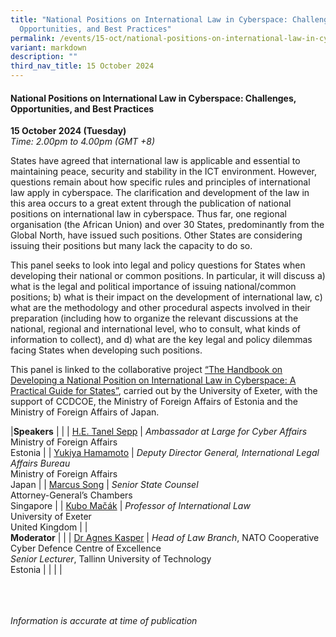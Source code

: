 ```yaml
---
title: "National Positions on International Law in Cyberspace: Challenges,
  Opportunities, and Best Practices"
permalink: /events/15-oct/national-positions-on-international-law-in-cyberspace/
variant: markdown
description: ""
third_nav_title: 15 October 2024
---
```

#### **National Positions on International Law in Cyberspace: Challenges, Opportunities, and Best Practices**

**15 October 2024 (Tuesday)**  
*Time: 2.00pm to 4.00pm (GMT +8)*

States have agreed that international law is applicable and essential to maintaining peace, security and stability in the ICT environment. However, questions remain about how specific rules and principles of international law apply in cyberspace. The clarification and development of the law in this area occurs to a great extent through the publication of national positions on international law in cyberspace. Thus far, one regional organisation (the African Union) and over 30 States, predominantly from the Global North, have issued such positions. Other States are considering issuing their positions but many lack the capacity to do so.

This panel seeks to look into legal and policy questions for States when developing their national or common positions. In particular, it will discuss a) what is the legal and political importance of issuing national/common positions; b) what is their impact on the development of international law, c) what are the methodology and other procedural aspects involved in their preparation (including how to organize the relevant discussions at the national, regional and international level, who to consult, what kinds of information to collect), and d) what are the key legal and policy dilemmas facing States when developing such positions.

This panel is linked to the collaborative project [“The Handbook on Developing a National Position on International Law in Cyberspace: A Practical Guide for States”](https://ccdcoe.org/news/2024/ccdcoe-launches-new-international-cyber-law-project/), carried out by the University of Exeter, with the support of CCDCOE, the Ministry of Foreign Affairs of Estonia and the Ministry of Foreign Affairs of Japan.

|**Speakers**          |                                                              |
| [H.E. Tanel Sepp](/speakers/he-tanel-sepp/)  | *Ambassador at Large for Cyber Affairs*<br>Ministry of Foreign Affairs <br> Estonia           |
| [Yukiya Hamamoto](/speakers/yukiya-hamamoto/)  | *Deputy Director General, International Legal Affairs Bureau*<br>Ministry of Foreign Affairs<br>Japan           |
| [Marcus Song](/speakers/marcus-song/)  | *Senior State Counsel*<br>Attorney-General’s Chambers<br>Singapore           |
| [Kubo Mačák](/speakers/kubo-macak/)  | *Professor of International Law* <br>University of Exeter <br>United Kingdom     |
|<br> **Moderator**          |                                                           |
| [Dr Agnes Kasper](/speakers/dr-agnes-kasper/)  | *Head of Law Branch*, NATO Cooperative Cyber Defence Centre of Excellence<br>*Senior Lecturer*, Tallinn University of Technology <br> Estonia               |
| | |

<br><br><br>
*Information is accurate at time of publication*